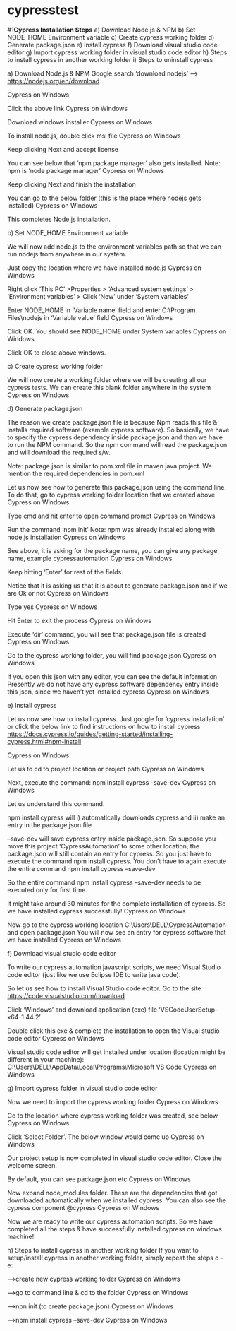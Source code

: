 # cypresstest
#1**Cypress Installation Steps**
a) Download Node.js & NPM
b) Set NODE_HOME Environment variable
c) Create cypress working folder
d) Generate package.json
e) Install cypress
f) Download visual studio code editor
g) Import cypress working folder in visual studio code editor
h) Steps to install cypress in another working folder
i) Steps to uninstall cypress

a) Download Node.js & NPM
Google search ‘download nodejs’ --> https://nodejs.org/en/download

Cypress on Windows

Click the above link
Cypress on Windows

Download windows installer
Cypress on Windows

To install node.js, double click msi file
Cypress on Windows

Keep clicking Next and accept license

You can see below that ‘npm package manager’ also gets installed.
Note: npm is ‘node package manager’
Cypress on Windows

Keep clicking Next and finish the installation

You can go to the below folder (this is the place where nodejs gets installed)
Cypress on Windows

This completes Node.js installation.

b) Set NODE_HOME Environment variable

We will now add node.js to the environment variables path so that we can run nodejs from anywhere in our system.

Just copy the location where we have installed node.js
Cypress on Windows

Right click ‘This PC’ >Properties > ‘Advanced system settings’ > ‘Environment variables’ > Click ‘New’ under ‘System variables’

Enter NODE_HOME in ‘Variable name’ field and enter C:\Program Files\nodejs in ‘Variable value’ field
Cypress on Windows

Click OK. You should see NODE_HOME under System variables
Cypress on Windows

Click OK to close above windows.

c) Create cypress working folder

We will now create a working folder where we will be creating all our cypress tests. We can create this blank folder anywhere in the system
Cypress on Windows

d) Generate package.json

The reason we create package.json file is because Npm reads this file & installs required software (example cypress software). So basically, we have to specify the cypress dependency inside package.json and than we have to run the NPM command. So the npm command will read the package.json and will download the required s/w.

Note: package.json is similar to pom.xml file in maven java project. We mention the required dependencies in pom.xml

Let us now see how to generate this package.json using the command line. To do that, go to cypress working folder location that we created above
Cypress on Windows

Type cmd and hit enter to open command prompt
Cypress on Windows

Run the command ‘npm init’
Note: npm was already installed along with node.js installation
Cypress on Windows

See above, it is asking for the package name, you can give any package name, example cypressautomation
Cypress on Windows

Keep hitting ‘Enter’ for rest of the fields.

Notice that it is asking us that it is about to generate package.json and if we are Ok or not
Cypress on Windows

Type yes
Cypress on Windows

Hit Enter to exit the process
Cypress on Windows

Execute ‘dir’ command, you will see that package.json file is created
Cypress on Windows

Go to the cypress working folder, you will find package.json
Cypress on Windows

If you open this json with any editor, you can see the default information. Presently we do not have any cypress software dependency entry inside this json, since we haven’t yet installed cypress
Cypress on Windows

e) Install cypress

Let us now see how to install cypress. Just google for ‘cypress installation’ or click the below link to find instructions on how to install cypress
https://docs.cypress.io/guides/getting-started/installing-cypress.html#npm-install

Cypress on Windows

Let us to cd to project location or project path
Cypress on Windows

Next, execute the command: npm install cypress –save-dev
Cypress on Windows

Let us understand this command.

npm install cypress will i) automatically downloads cypress and ii) make an entry in the package.json file

–save-dev will save cypress entry inside package.json.
So suppose you move this project ‘CypressAutomation’ to some other location, the package.json will still contain an entry for cypress. So you just have to execute the command npm install cypress. You don’t have to again execute the entire command npm install cypress –save-dev

So the entire command npm install cypress –save-dev needs to be executed only for first time.

It might take around 30 minutes for the complete installation of cypress. So we have installed cypress successfully!
Cypress on Windows

Now go to the cypress working location C:\Users\DELL\CypressAutomation and open package.json
You will now see an entry for cypress software that we have installed
Cypress on Windows

f) Download visual studio code editor

To write our cypress automation javascript scripts, we need Visual Studio code editor (just like we use Eclipse IDE to write java code).

So let us see how to install Visual Studio code editor. Go to the site https://code.visualstudio.com/download 

Click ‘Windows’ and download application (exe) file ‘VSCodeUserSetup-x64-1.44.2’

Double click this exe & complete the installation to open the Visual studio code editor
Cypress on Windows

Visual studio code editor will get installed under location (location might be different in your machine): C:\Users\DELL\AppData\Local\Programs\Microsoft VS Code
Cypress on Windows

g) Import cypress folder in visual studio code editor

Now we need to import the cypress working folder
Cypress on Windows

Go to the location where cypress working folder was created, see below
Cypress on Windows

Click ‘Select Folder’. The below window would come up
Cypress on Windows

Our project setup is now completed in visual studio code editor. Close the welcome screen.

By default, you can see package.json etc
Cypress on Windows

Now expand node_modules folder. These are the dependencies that got downloaded automatically when we installed cypress. You can also see the cypress component @cypress
Cypress on Windows

Now we are ready to write our cypress automation scripts. So we have completed all the steps & have successfully installed cypress on windows machine!!

h) Steps to install cypress in another working folder
If you want to setup/install cypress in another working folder, simply repeat the steps c – e:

–>create new cypress working folder
Cypress on Windows

–>go to command line & cd to the folder
Cypress on Windows

–>npn init (to create package.json)
Cypress on Windows

–>npm install cypress –save-dev
Cypress on Windows

